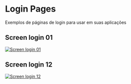 # Login Pages

Exemplos de páginas de login para usar em suas aplicações

## Screen login 01

<a href="./loginpage1">
<img src="./loginpage1/screenlogin1.png" alt="Screen login 01">
</a>

## Screen login 12

<a href="./loginpage12">
<img src="./loginpage12/screenlogin12.png" alt="Screen login 12">
</a>
